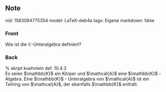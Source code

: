 ## Note
nid: 1583094775354
model: LaTeX-deb4a
tags: Eigene
markdown: false

### Front
Wie ist die $\mathbb{K}$-Unteralgebra definiert?

### Back
<div>% skript kuehnlein def. 10.4.2</div><div>
</div>Es seien $\mathbb{K}$ ein Körper und $\mathcal{A}$ eine $\mathbb{K}$ -Algebra. Eine $\mathbb{K}$ - Unteralgebra von $\mathcal{A}$ ist ein Teilring von $\mathcal{A}$, der ebenfalls $\mathbb{K}$ enthält.
